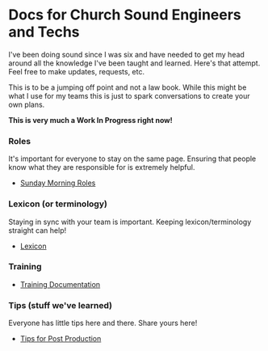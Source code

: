 # Docs for Church Sound Engineers and Techs

I've been doing sound since I was six and have needed to get my head around all the knowledge I've been taught and learned. Here's that attempt. Feel free to make updates, requests, etc.

This is to be a jumping off point and not a law book. While this might be what I use for my teams this is just to spark conversations to create your own plans.

**This is very much a Work In Progress right now!**


### Roles
It's important for everyone to stay on the same page. Ensuring that people know what they are responsible for is extremely helpful.

* [Sunday Morning Roles](docs/roles.md#sunday-morning-rasi)

### Lexicon (or terminology)
Staying in sync with your team is important. Keeping lexicon/terminology straight can help!

* [Lexicon](docs/lexicon.md)

### Training
* [Training Documentation](training/README.md)

### Tips (stuff we've learned)
Everyone has little tips here and there. Share yours here!

* [Tips for Post Production](docs/post-production/tips.md)
